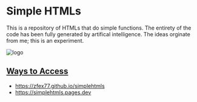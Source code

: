 # Simple HTMLs

This is a repository of HTMLs that do simple functions. The entirety of the code has been fully generated by artifical intelligence. The ideas orginate from me; this is an experiment.

![logo](https://raw.githubusercontent.com/zfex77/simplehtmls/src/plasticdots-personal-use-regular.png)

## <ins>Ways to Access</ins>
- https://zfex77.github.io/simplehtmls
- https://simplehtmls.pages.dev

